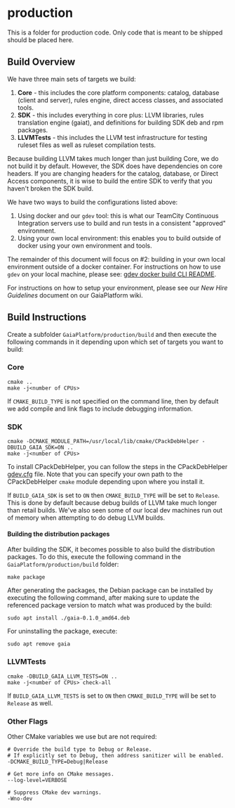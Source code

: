 # production
This is a folder for production code. Only code that is meant to be shipped should be placed here.

## Build Overview
We have three main sets of targets we build:
1. **Core** - this includes the core platform components:  catalog, database (client and server), rules engine, direct access classes, and associated tools.
1. **SDK** - this includes everything in core plus: LLVM libraries, rules translation engine (gaiat), and definitions for building SDK deb and rpm packages.
1. **LLVMTests** - this includes the LLVM test infrastructure for testing ruleset files as well as ruleset compilation tests.

Because building LLVM takes much longer than just building Core, we do not build it by default.  However, the SDK does have dependencies on core headers.  If you are changing headers for the catalog, database, or Direct Access components, it is wise to build the entire SDK to verify that you haven't broken the SDK build.

We have two ways to build the configurations listed above:
1. Using docker and our `gdev` tool: this is what our TeamCity Continuous Integration servers use to build and run tests in a consistent "approved" environment.
1. Using your own local environment:  this enables you to build outside of docker using your own environment and tools.

The remainder of this document will focus on #2:  building in your own local environment outside of a docker container.  For instructions on how to use `gdev` on your local machine, please see: [gdev docker build CLI README](https://github.com/gaia-platform/GaiaPlatform/blob/master/dev_tools/gdev/README.md).

For instructions on how to setup your environment, please see our *New Hire Guidelines* document on our GaiaPlatform wiki.

## Build Instructions
Create a subfolder `GaiaPlatform/production/build` and then execute the following commands in it depending upon which set of targets you want to build:

### Core
```
cmake ..
make -j<number of CPUs>
```
If `CMAKE_BUILD_TYPE` is not specified on the command line, then by default we add compile and link flags to include debugging information.

### SDK
```
cmake -DCMAKE_MODULE_PATH=/usr/local/lib/cmake/CPackDebHelper -DBUILD_GAIA_SDK=ON ..
make -j<number of CPUs>
```
To install CPackDebHelper, you can follow the steps in the CPackDebHelper [gdev.cfg](https://github.com/gaia-platform/GaiaPlatform/blob/master/third_party/production/CPackDebHelper/gdev.cfg) file. Note that you can specify your own path to the CPackDebHelper `cmake` module depending upon where you install it.

If `BUILD_GAIA_SDK` is set to `ON` then `CMAKE_BUILD_TYPE` will be set to `Release`. This is done by default because debug builds of LLVM take much longer than retail builds.  We've also seen some of our local dev machines run out of memory when attempting to do debug LLVM builds.

#### Building the distribution packages

After building the SDK, it becomes possible to also build the distribution packages. To do this, execute the following command in the `GaiaPlatform/production/build` folder:

```
make package
```

After generating the packages, the Debian package can be installed by executing the following command, after making sure to update the referenced package version to match what was produced by the build:

```
sudo apt install ./gaia-0.1.0_amd64.deb
```

For uninstalling the package, execute:

```
sudo apt remove gaia
```

### LLVMTests
```
cmake -DBUILD_GAIA_LLVM_TESTS=ON ..
make -j<number of CPUs> check-all
```

If `BUILD_GAIA_LLVM_TESTS` is set to `ON` then `CMAKE_BUILD_TYPE` will be set to `Release` as well.

### Other Flags
Other CMake variables we use but are not required:

```
# Override the build type to Debug or Release.
# If explicitly set to Debug, then address sanitizer will be enabled.
-DCMAKE_BUILD_TYPE=Debug|Release

# Get more info on CMake messages.
--log-level=VERBOSE

# Suppress CMake dev warnings.
-Wno-dev
```

